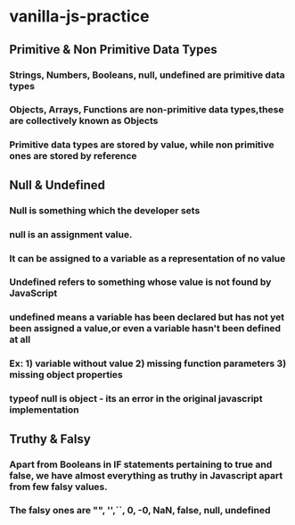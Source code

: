 # vanilla-js-practice

## Primitive & Non Primitive Data Types ##
### Strings, Numbers, Booleans, null, undefined are primitive data types ###
### Objects, Arrays, Functions are non-primitive data types,these are collectively known as Objects ###
### Primitive data types are stored by value, while non primitive ones are stored by reference ###

## Null & Undefined ##
### Null is something which the developer sets ###
### null is an assignment value. ###
### It can be assigned to a variable as a representation of no value ###
### Undefined refers to something whose value is not found by JavaScript ###
### undefined means a variable has been declared but has not yet been assigned a value,or even a variable hasn't been defined at all ###
### Ex: 1) variable without value 2) missing function parameters 3) missing object properties ###
### typeof null is object - its an error in the original javascript implementation ###

## Truthy & Falsy ##
### Apart from Booleans in IF statements pertaining to true and false, we have almost everything as truthy in Javascript apart from few falsy values. ###
### The falsy ones are "", '',``, 0, -0, NaN, false, null, undefined ###

